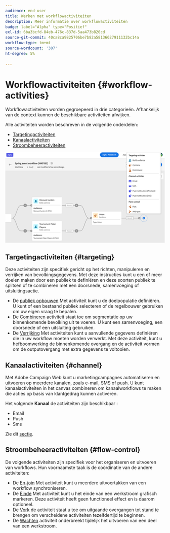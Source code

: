```yaml
---
audience: end-user
title: Werken met workflowactiviteiten
description: Meer informatie over workflowactiviteiten
badge: label="Alpha" type="Positief"
exl-id: 6ba3bcfd-84eb-476c-837d-5aa473b820cd
source-git-commit: 40ca8ca9825706be7b82a58136627911132bc14a
workflow-type: tm+mt
source-wordcount: '307'
ht-degree: 5%

---
```



# Workflowactiviteiten {#workflow-activities}

Workflowactiviteiten worden gegroepeerd in drie categorieën. Afhankelijk van de context kunnen de beschikbare activiteiten afwijken.

Alle activiteiten worden beschreven in de volgende onderdelen:

* [Targetingactiviteiten](#targeting)
* [Kanaalactiviteiten](#channel)
* [Stroombeheeractiviteiten](#flow-control)

![](../assets/workflow-activities.png)

## Targetingactiviteiten {#targeting}

Deze activiteiten zijn specifiek gericht op het richten, manipuleren en verrijken van bevolkingsgegevens. Met deze instructies kunt u een of meer doelen maken door een publiek te definiëren en deze soorten publiek te splitsen of te combineren met een doorsnede, samenvoeging of uitsluitingsactie.

* De [publiek opbouwen](build-audience.md) Met activiteit kunt u de doelpopulatie definiëren. U kunt of een bestaand publiek selecteren of de regelbouwer gebruiken om uw eigen vraag te bepalen.
* De [Combineren](combine.md) activiteit staat toe om segmentatie op uw binnenkomende bevolking uit te voeren. U kunt een samenvoeging, een doorsnede of een uitsluiting gebruiken.
* De [Verrijking](enrichment.md) Met activiteiten kunt u aanvullende gegevens definiëren die in uw workflow moeten worden verwerkt. Met deze activiteit, kunt u hefboomwerking de binnenkomende overgang en de activiteit vormen om de outputovergang met extra gegevens te voltooien.

## Kanaalactiviteiten {#channel}

Met Adobe Campaign Web kunt u marketingcampagnes automatiseren en uitvoeren op meerdere kanalen, zoals e-mail, SMS of push. U kunt kanaalactiviteiten in het canvas combineren om kanaalworkflows te maken die acties op basis van klantgedrag kunnen activeren.

Het volgende **Kanaal** de activiteiten zijn beschikbaar :

* Email
* Push
* Sms

Zie dit [sectie](enrichment.md).

## Stroombeheeractiviteiten {#flow-control}

De volgende activiteiten zijn specifiek voor het organiseren en uitvoeren van workflows. Hun voornaamste taak is de coördinatie van de andere activiteiten:

* De [En-join](and-join.md) Met activiteit kunt u meerdere uitvoertakken van een workflow synchroniseren.
* De [Einde](end.md) Met activiteit kunt u het einde van een werkstroom grafisch markeren. Deze activiteit heeft geen functioneel effect en is daarom optioneel.
* De [Vork](fork.md) de activiteit staat u toe om uitgaande overgangen tot stand te brengen om verscheidene activiteiten tezelfdertijd te beginnen.
* De [Wachten](wait.md) activiteit onderbreekt tijdelijk het uitvoeren van een deel van een werkstroom.

<!--
## Data management activities {#data-management}

overview: what they're used for
which use case you can perform with them

list available activites + short description + ref to section
-->

